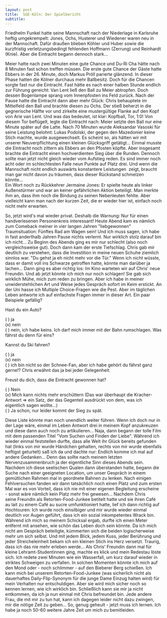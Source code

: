 ```yaml
---
layout: post
title:  SGE-Köln: Der Spielbericht
subtitle:  
---
```


Friedhelm Funkel hatte seine Mannschaft nach der Niederlage in Karlsruhe heftig umgekrempelt: Jones, Ochs, Husterer und Wiedener waren neu in der Mannschaft. Dafür draußen blieben Köhler und Huber sowie die kurzfristig verletzungsbedingt fehlenden Hoffmann (Zerrung) und Reinhardt (Knie). Aber die Eintracht begann dennoch stark...

Meier hatte nach zwei Minuten eine gute Chance und Du-Ri Cha hätte nach 8 Minuten fast schon treffen müssen. Die erste gute Chance der Gäste hatte Ebbers in der 26. Minute, doch Markus Pröll parierte glänzend. In dieser Phase hatten die Kölner durchaus mehr Ballbesitz. Doch für die Chancen sorgte fast nur die Eintracht. Fast hätte es nach einer halben Stunde endlich zur Führung gereicht: Van Lent ließ den Ball zu Meier abtropfen. Doch dessen Bogenlampe sprang vom Innenpfosten ins Feld zurück. Nach der Pause hatte die Eintracht dann aber mehr Glück: Chris behauptete im Mittelfeld den Ball und brachte diesen zu Ochs. Der stieß beherzt in die gegnerische Hälfte vor und zirkelte eine mustergültige Flanke auf den Kopf von Arie van Lent. Und was das bedeutet, ist klar: Kopfball, Tor, 1:0! Von diesem Tor beflügelt, legte die Eintracht nach: Meier setzte den Ball nur eine Minute später auf die Latte. Nach 70 Minuten wurde Aleksandar Vasoski für seine Leistung belohnt: Lukas Podolski, der gegen den Mazedonier keine Stich machte, wurde ausgewechselt. Es scheint so, als hätten wir mit unserer Neuverpflichtung einen kleinen Glücksgriff getätigt... Einmal musste die Eintracht noch zittern als Ebbers an den Pfosten köpfte. Aber insgesamt brachte die Eintracht einen hochverdienten Sieg über die Runden. Dennoch sollte man jetzt nicht gleich wieder vom Aufstieg reden. Es sind immer noch acht oder im schlechtesten Falle neun Punkte auf Platz drei. Und wenn die Mannschaft nicht endlich auswärts konstantere Leistungen  zeigt, braucht man gar nicht davon zu träumen, dass dieser Rückstand schmelzen könnte...  
Ein Wort noch zu Rückkehrer Jermaine Jones: Er spielte heute als linker Außenstürmer und war an keiner gefährlichen Aktion beteiligt. Man merkte ihm an, dass ihm noch die Bindung zu seinen Nebenleuten fehlte. Aber vielleicht kann man nach der kurzen Zeit, die er wieder hier ist, einfach noch nicht mehr erwarten.

So, jetzt wird's mal wieder privat. Deshalb die Warnung: Nur für einen handverlesenen Personenkreis interessant! Heute Abend kam es nämlich zum Comeback meiner in vier langen Jahren "liebgewonnen" Traumsituation: Fünftes Rad am Wagen sein! Und ich muss sagen, ich habe in fast anderthalb Jahren Pause nichts verlernt. Nur wirklich stolz darauf bin ich nicht... Zu Beginn des Abends ging es mir nur schlecht (also noch vergleichsweise gut). Doch dann kam der erste Tiefschlag. Chris gab mir deutlich zu verstehen, dass die Investition in meine neuen Schuhe ziemlich sinnlos war. "Du gehst ja eh nicht mehr vor die Tür." Wenn ich nicht wüsste, dass er damit voll ins Schwarze getroffen hatte, könnte man darüber ja lachen... Dann ging es aber richtig los: Im Kino warteten wir auf Chris' neue Freundin. Und ab jetzt könnte ich mich nur noch schlagen! Sie gab sich wirklich Mühe, mich zum reden zu bringen. Aber ich habe in meiner unwiderstehlichen Art und Weise jedes Gespräch sofort im Keim erstickt. An der Uni hasse ich Multiple Choice-Fragen wie die Pest. Aber im täglichen Leben antworte ich auf einfachste Fragen immer in dieser Art. Ein paar Beispiele gefällig?

Hast du ein Auto?  
  
( ) ja  
(x) nein  
( ) nein, ich habe keins. Ich darf mich immer mit der Bahn rumschlagen. Was fährst du denn für eins?

Kannst du Ski fahren?  
  
( ) ja  
(x) nein  
( ) ich bin nicht so der Schnee-Fan, aber ich habe gehört du fährst ganz gerne!? Chris erwähnt das ja bei jeder Gelegenheit.

Freust du dich, dass die Eintracht gewonnen hat?  
  
( ) Nein  
(x) Mich kann nichts mehr erschüttern (Das war überhaupt die Kracher-Antwort => ein Satz, der das Gegenteil ausdrückt von dem, was ich eigentlich sagen wollte...)  
( ) Ja schon, nur leider kommt der Sieg zu spät.

Diese Liste könnte man noch unendlich weiter führen. Wenn ich doch nur in der Lage wäre, einmal im Leben Antwort drei in meinem Kopf anzukreuzen und diese dann auch noch zu artikulieren... Naja, dann begann der tolle Film mit dem passenden Titel "Vom Suchen und Finden der Liebe". Während ich wieder einmal feststellen durfte, dass alle Welt ihr Glück bereits gefunden hat (links von mir wurde Händchen gehalten, rechts von mir wurde ebenfalls heftigst geturtelt) saß ich da und dachte nur: Endlich komme ich mal auf andere Gedanken... Denn das sollte nach meinem letzten Nervenzusammenbruch ja der eigentliche Sinn dieses Abends sein.  
Nachdem ich diese seelischen Qualen dann überstanden hatte, begann die Suche nach einer geeigneten Location, um unser Gespräch in einem gemütlichen Rahmen mal in geordnete Bahnen zu lenken. Nach einigen Fehlversuchen fanden wir dann tatsächlich noch einen Platz und zum ersten Mal war es von Vorteil, dass ich nie mit einer eigenen Begleitung erscheine - sonst wäre nämlich kein Platz mehr frei gewesen... Nachdem Chris seine Freundin als Retorten-Food-Junkee betitelt hatte und sie ihren Café au lait zu einem Café au sucre umfunktioniert hatte, lief ich dann richtig auf Hochtouren: Ich wurde noch einsilbiger und mir wurde wieder einmal deutlich vor Augen geführt, dass ich ein sozial inkompetentes Wrack bin. Während ich mich so meinem Schicksal ergab, durfte ich einen Meter entfernt mit ansehen, wie schön das Leben doch sein könnte. Da ich mich nicht am Gespräch beteiligte, kümmerten sich die beiden logischerweise mehr um sich selbst. Und mit jedem Blick, jedem Kuss, jeder Berührung und jeder Streicheleinheit bekam ich ein kleinen Stich ins Herz versetzt. Traurig, dass ich das nie mehr erleben werde... Als Chris' Freundin dann mal für kleine Lehramt-Studentinnen ging, machte es klick und mein Redestau löste sich. Ich redete zwei Minuten wie ein Wasserfall, um kurz darauf wieder in striktes Schweigen zu verfallen. In solchen Momenten könnte ich mich auf den Mond oder - noch schlimmer - auf den Bieberer Berg schießen. Ich kann mich bei unserem Retorten-Food-Junkee (was sicherlich nicht als dauerhaftes Daily-Flip-Synonym für die junge Dame Einzug halten wird) für mein Verhalten nur entschuldigen. Aber sie wird mich sicher noch so kennen lernen, wie ich wirklich bin. Schließlich kann sie mir ja nicht entkommen, da ich ja nun einmal mit Chris befreundet bin. Jede andere Frau, die mit mir zu tun hat, kann ich dagegen leider nicht dazu zwingen, mir die nötige Zeit zu geben... So, genug geheult - jetzt muss ich lernen. Ich habe ja noch 50-60 weitere Jahre Zeit um mich zu bemitleiden.
